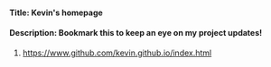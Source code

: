 
#### Title: Kevin's homepage
#### Description: Bookmark this to keep an eye on my project updates!

1. https://www.github.com/kevin.github.io/index.html